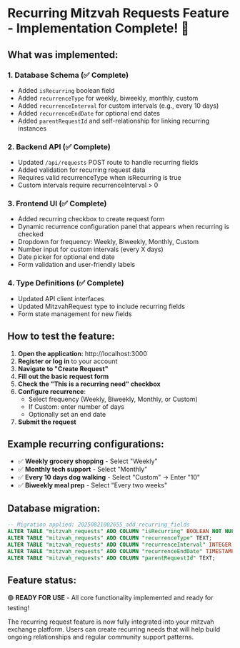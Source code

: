 # Recurring Mitzvah Requests Feature - Implementation Complete! 🎉

## What was implemented:

### 1. Database Schema (✅ Complete)
- Added `isRecurring` boolean field
- Added `recurrenceType` for weekly, biweekly, monthly, custom
- Added `recurrenceInterval` for custom intervals (e.g., every 10 days)
- Added `recurrenceEndDate` for optional end dates
- Added `parentRequestId` and self-relationship for linking recurring instances

### 2. Backend API (✅ Complete)
- Updated `/api/requests` POST route to handle recurring fields
- Added validation for recurring request data
- Requires valid recurrenceType when isRecurring is true
- Custom intervals require recurrenceInterval > 0

### 3. Frontend UI (✅ Complete)
- Added recurring checkbox to create request form
- Dynamic recurrence configuration panel that appears when recurring is checked
- Dropdown for frequency: Weekly, Biweekly, Monthly, Custom
- Number input for custom intervals (every X days)
- Date picker for optional end date
- Form validation and user-friendly labels

### 4. Type Definitions (✅ Complete)
- Updated API client interfaces
- Updated MitzvahRequest type to include recurring fields
- Form state management for new fields

## How to test the feature:

1. **Open the application**: http://localhost:3000
2. **Register or log in** to your account
3. **Navigate to "Create Request"**
4. **Fill out the basic request form**
5. **Check the "This is a recurring need" checkbox**
6. **Configure recurrence**:
   - Select frequency (Weekly, Biweekly, Monthly, or Custom)
   - If Custom: enter number of days
   - Optionally set an end date
7. **Submit the request**

## Example recurring configurations:
- ✅ **Weekly grocery shopping** - Select "Weekly"
- ✅ **Monthly tech support** - Select "Monthly" 
- ✅ **Every 10 days dog walking** - Select "Custom" → Enter "10"
- ✅ **Biweekly meal prep** - Select "Every two weeks"

## Database migration:
```sql
-- Migration applied: 20250821002655_add_recurring_fields
ALTER TABLE "mitzvah_requests" ADD COLUMN "isRecurring" BOOLEAN NOT NULL DEFAULT false;
ALTER TABLE "mitzvah_requests" ADD COLUMN "recurrenceType" TEXT;
ALTER TABLE "mitzvah_requests" ADD COLUMN "recurrenceInterval" INTEGER;
ALTER TABLE "mitzvah_requests" ADD COLUMN "recurrenceEndDate" TIMESTAMP(3);
ALTER TABLE "mitzvah_requests" ADD COLUMN "parentRequestId" TEXT;
```

## Feature status: 
🟢 **READY FOR USE** - All core functionality implemented and ready for testing!

The recurring request feature is now fully integrated into your mitzvah exchange platform. Users can create recurring needs that will help build ongoing relationships and regular community support patterns.
